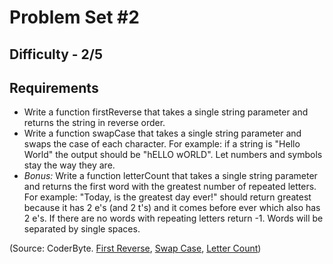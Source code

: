 Problem Set #2
============

Difficulty - 2/5
---------

Requirements
---------
- Write a function firstReverse that takes a single string parameter and returns the string in reverse order.
- Write a function swapCase that takes a single string parameter and swaps the case of each character. For example: if a string is "Hello World" the output should be "hELLO wORLD". Let numbers and symbols stay the way they are.
- <em>Bonus:</em> Write a function letterCount that takes a single string parameter and returns the first word with the greatest number of repeated letters. For example: "Today, is the greatest day ever!" should return greatest because it has 2 e's (and 2 t's) and it comes before ever which also has 2 e's. If there are no words with repeating letters return -1. Words will be separated by single spaces.

(Source: CoderByte. <a href="http://coderbyte.com/CodingArea/GuestEditor.php?ct=First%20Reverse&lan=JavaScript">First Reverse</a>, <a href="http://coderbyte.com/CodingArea/GuestEditor.php?ct=Swap%20Case&lan=JavaScript">Swap Case</a>, <a href="http://coderbyte.com/CodingArea/GuestEditor.php?ct=Letter%20Count&lan=JavaScript">Letter Count</a>)
